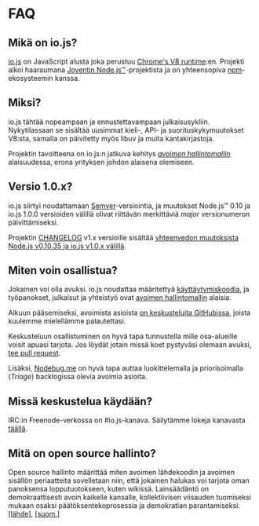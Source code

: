 # FAQ

## Mikä on io.js?

[io.js](https://github.com/iojs/io.js) on JavaScript alusta joka perustuu [Chrome's V8 runtime](http://code.google.com/p/v8/):en. Projekti alkoi haaraumana [Joyentin Node.js™](https://nodejs.org/)-projektista ja on yhteensopiva [npm](https://www.npmjs.org/)-ekosysteemin kanssa.

## Miksi?

io.js tähtää nopeampaan ja ennustettavampaan julkaisusykliin. Nykytilassaan se sisältää uusimmat kieli-, API- ja suorituskykymuutokset V8:sta, samalla on päivitetty myös libuv ja muita kantakirjastoja.

Projektin tavoitteena on io.js:n jatkuva kehitys _[avoimen hallintomallin](https://github.com/iojs/io.js/blob/v1.x/GOVERNANCE.md#readme)_ alaisuudessa, erona yrityksen johdon alaisena olemiseen.

## Versio 1.0.x?

io.js siirtyi noudattamaan [Semver](http://semver.org/)-versiointia, ja muutokset Node.js™ 0.10 ja io.js 1.0.0 versioiden välillä olivat riittävän merkittäviä _major_ versionumeron päivittämiseksi.

Projektin [CHANGELOG](https://github.com/iojs/io.js/blob/v1.x/CHANGELOG.md) v1.x versioille sisältää [yhteenvedon muutoksista Node.js v0.10.35 ja io.js v1.0.x välillä](https://github.com/iojs/io.js/blob/v1.x/CHANGELOG.md#summary-of-changes-from-nodejs-v01035-to-iojs-v100).

## Miten voin osallistua?

Jokainen voi olla avuksi. io.js noudattaa määritettyä [käyttäytymiskoodia](https://github.com/iojs/io.js/blob/v1.x/CONTRIBUTING.md#code-of-conduct), ja työpanokset, julkaisut ja yhteistyö ovat [avoimen hallintomallin](https://github.com/iojs/io.js/blob/v1.x/GOVERNANCE.md#readme) alaisia.

Alkuun pääsemiseksi, avoimista asioista [on keskusteluita GitHubissa](https://github.com/iojs/io.js/issues), joista kuulemme mielellämme palautettasi.

Keskusteluun osallistuminen on hyvä tapa tunnustella mille osa-alueille voisit apuasi tarjota. Jos löydät jotain missä koet pystyväsi olemaan avuksi, [tee pull request](https://github.com/iojs/io.js/blob/v1.x/CONTRIBUTING.md#code-contributions).

Lisäksi, [Nodebug.me](http://nodebug.me/) on hyvä tapa auttaa luokittelemalla ja priorisoimalla (_Triage_) backlogissa olevia avoimia asioita.

## Missä keskustelua käydään?

IRC:in Freenode-verkossa on #io.js-kanava. Säilytämme lokeja kanavasta [täällä](http://logs.libuv.org/io.js/latest).

## Mitä on open source hallinto?

Open source hallinto määrittää miten avoimen lähdekoodin ja avoimen sisällön periaatteita sovelletaan niin, että jokainen halukas voi tarjota oman panoksensa lopputuotokseen, kuten wikissä. Lainsäädäntö on demokraattisesti avoin kaikelle kansalle, kollektiivisen viisauden tuomiseksi mukaan osaksi päätöksentekoprosessia ja demokratian parantamiseksi. [[lähde]](https://en.wikipedia.org/wiki/Open-source_governance), [[suom.]](https://fi.wikipedia.org/wiki/Avoin_politiikka)

